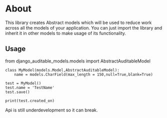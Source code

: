 # About
This library creates Abstract models which will be used to reduce work across all the models of your application. You can
just import the library and inherit it in other models to make usage of its functionality.

## Usage
from django_auditable_models.models import AbstractAuditableModel

```
class MyModel(models.Model,AbstractAuditableModel):
    name = models.CharField(max_length = 150,null=True,blank=True)
    
test = MyModel()
test.name = 'TestName'
test.save()

print(test.created_on)

```

Api is still underdevelopment so it can break. 